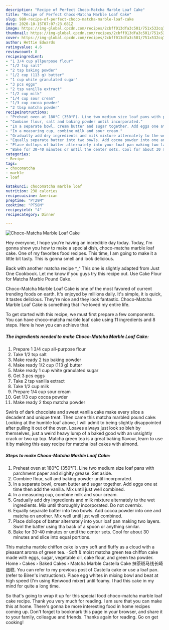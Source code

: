 ```yaml
---
description: "Recipe of Perfect Choco-Matcha Marble Loaf Cake"
title: "Recipe of Perfect Choco-Matcha Marble Loaf Cake"
slug: 980-recipe-of-perfect-choco-matcha-marble-loaf-cake
date: 2020-10-15T07:07:23.681Z
image: https://img-global.cpcdn.com/recipes/2cbff013dfa3c501/751x532cq70/choco-matcha-marble-loaf-cake-recipe-main-photo.jpg
thumbnail: https://img-global.cpcdn.com/recipes/2cbff013dfa3c501/751x532cq70/choco-matcha-marble-loaf-cake-recipe-main-photo.jpg
cover: https://img-global.cpcdn.com/recipes/2cbff013dfa3c501/751x532cq70/choco-matcha-marble-loaf-cake-recipe-main-photo.jpg
author: Hettie Edwards
ratingvalue: 4.6
reviewcount: 8
recipeingredient:
- "1 3/4 cup allpurpose flour"
- "1/2 tsp salt"
- "2 tsp baking powder"
- "1/2 cup (113 g) butter"
- "1 cup white granulated sugar"
- "3 pcs eggs"
- "2 tsp vanilla extract"
- "1/2 cup milk"
- "1/4 cup sour cream"
- "1/3 cup cocoa powder"
- "2 tbsp matcha powder"
recipeinstructions:
- "Preheat oven at 180°C (350°F). Line two medium size loaf pans with parchment paper and slighlty grease. Set aside."
- "Combine flour, salt and baking powder until incorporated."
- "In a separate bowl, cream butter and sugar together. Add eggs one at time then add the vanilla. Mix until just well combined."
- "In a measuring cup, combine milk and sour cream."
- "Gradually add dry ingredients and milk mixture alternately to the wet ingredients. Mix until thoroughly incorporated. Do not overmix."
- "Equally separate batter into two bowls. Add cocoa powder into one and matcha on another. Mix well until just well combined."
- "Place dollops of batter alternately into your loaf pan making two layers. Swirl the batter using tha back of a spoon or anything similar."
- "Bake for 30-40 minutes or until the center sets. Cool for about 30 minutes and slice into equal portions."
categories:
- Recipe
tags:
- chocomatcha
- marble
- loaf

katakunci: chocomatcha marble loaf 
nutrition: 238 calories
recipecuisine: American
preptime: "PT29M"
cooktime: "PT58M"
recipeyield: "4"
recipecategory: Dinner

---
```



![Choco-Matcha Marble Loaf Cake](https://img-global.cpcdn.com/recipes/2cbff013dfa3c501/751x532cq70/choco-matcha-marble-loaf-cake-recipe-main-photo.jpg)

Hey everyone, I hope you're having an incredible day today. Today, I'm gonna show you how to make a special dish, choco-matcha marble loaf cake. One of my favorites food recipes. This time, I am going to make it a little bit tasty. This is gonna smell and look delicious.

Back with another matcha recipe ^_^ This one is slightly adapted from Just One Cookbook. Let me know if you guys try this recipe out. Use Cake Flour for Matcha Marble Pound Cake.

Choco-Matcha Marble Loaf Cake is one of the most favored of current trending foods on earth. It's enjoyed by millions daily. It's simple, it is quick, it tastes delicious. They're nice and they look fantastic. Choco-Matcha Marble Loaf Cake is something that I've loved my entire life.


To get started with this recipe, we must first prepare a few components. You can have choco-matcha marble loaf cake using 11 ingredients and 8 steps. Here is how you can achieve that.

<!--inarticleads1-->

##### The ingredients needed to make Choco-Matcha Marble Loaf Cake:

1. Prepare 1 3/4 cup all-purpose flour
1. Take 1/2 tsp salt
1. Make ready 2 tsp baking powder
1. Make ready 1/2 cup (113 g) butter
1. Make ready 1 cup white granulated sugar
1. Get 3 pcs eggs
1. Take 2 tsp vanilla extract
1. Take 1/2 cup milk
1. Prepare 1/4 cup sour cream
1. Get 1/3 cup cocoa powder
1. Make ready 2 tbsp matcha powder


Swirls of dark chocolate and sweet vanilla cake make every slice a decadent and unique treat. Then came this matcha marbled pound cake: Looking at the humble loaf above, I will admit to being slightly disappointed after pulling it out of the oven. Loaves always just look so bleh by themselves, just a weird heavy lump of a baked good with an unsightly crack or two up top. Matcha green tea is a great baking flavour, learn to use it by making this easy recipe for matcha loaf cakes with almond. 

<!--inarticleads2-->

##### Steps to make Choco-Matcha Marble Loaf Cake:

1. Preheat oven at 180°C (350°F). Line two medium size loaf pans with parchment paper and slighlty grease. Set aside.
1. Combine flour, salt and baking powder until incorporated.
1. In a separate bowl, cream butter and sugar together. Add eggs one at time then add the vanilla. Mix until just well combined.
1. In a measuring cup, combine milk and sour cream.
1. Gradually add dry ingredients and milk mixture alternately to the wet ingredients. Mix until thoroughly incorporated. Do not overmix.
1. Equally separate batter into two bowls. Add cocoa powder into one and matcha on another. Mix well until just well combined.
1. Place dollops of batter alternately into your loaf pan making two layers. Swirl the batter using tha back of a spoon or anything similar.
1. Bake for 30-40 minutes or until the center sets. Cool for about 30 minutes and slice into equal portions.


This matcha marble chiffon cake is very soft and fluffy as a cloud with a pleasant aroma of green tea. · Soft &amp; moist matcha green tea chiffon cake made with eggs, sugar, vegetable oil, cake flour, and green tea powder. Home › Cakes › Baked Cakes › Matcha Marble Castella Cake 抹茶斑马线长崎蛋糕. You can refer to my previous post of Castella cake or use a loaf pan. (refer to Biren&#39;s instructions). Place egg whites in mixing bowl and beat at high speed (I&#39;m using Kenwood mixer) until foamy. I had this cake in my mind for quite a long time. 

So that's going to wrap it up for this special food choco-matcha marble loaf cake recipe. Thank you very much for reading. I am sure that you can make this at home. There's gonna be more interesting food in home recipes coming up. Don't forget to bookmark this page in your browser, and share it to your family, colleague and friends. Thanks again for reading. Go on get cooking!
